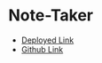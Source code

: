 # Note-Taker



*   [Deployed Link](https://evening-refuge-24096.herokuapp.com/notes)
*   [Github Link](https://github.com/Moon-Ingenium/Note-Taker.git)